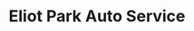 ---
title: "Eliot Park Auto Service"
url: /saint-louis-park/eliot-park-auto-service/
shop: Autowerkstatt
---